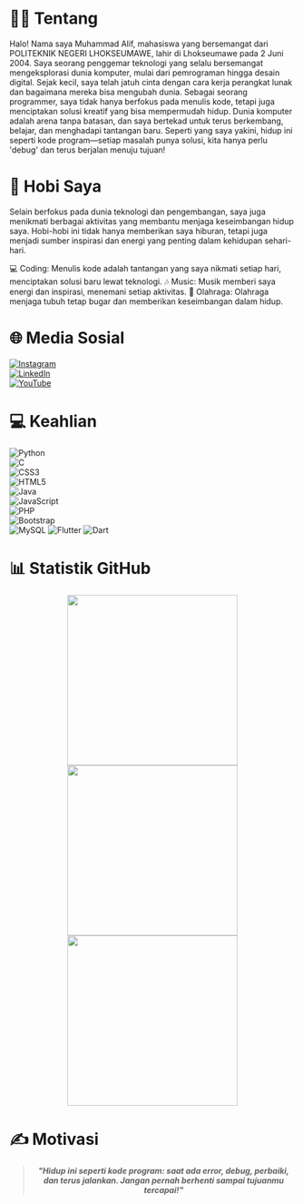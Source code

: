 # 👨‍💻 Tentang
Halo! Nama saya Muhammad Alif, mahasiswa yang bersemangat dari POLITEKNIK NEGERI LHOKSEUMAWE, lahir di Lhokseumawe pada 2 Juni 2004. Saya seorang penggemar teknologi yang selalu bersemangat mengeksplorasi dunia komputer, mulai dari pemrograman hingga desain digital. Sejak kecil, saya telah jatuh cinta dengan cara kerja perangkat lunak dan bagaimana mereka bisa mengubah dunia. Sebagai seorang programmer, saya tidak hanya berfokus pada menulis kode, tetapi juga menciptakan solusi kreatif yang bisa mempermudah hidup. Dunia komputer adalah arena tanpa batasan, dan saya bertekad untuk terus berkembang, belajar, dan menghadapi tantangan baru. Seperti yang saya yakini, hidup ini seperti kode program—setiap masalah punya solusi, kita hanya perlu 'debug' dan terus berjalan menuju tujuan!



# 🎯 Hobi Saya
Selain berfokus pada dunia teknologi dan pengembangan, saya juga menikmati berbagai aktivitas yang membantu menjaga keseimbangan hidup saya. Hobi-hobi ini tidak hanya memberikan saya hiburan, tetapi juga menjadi sumber inspirasi dan energi yang penting dalam kehidupan sehari-hari.

💻 Coding: Menulis kode adalah tantangan yang saya nikmati setiap hari, menciptakan solusi baru lewat teknologi.
🎶 Music: Musik memberi saya energi dan inspirasi, menemani setiap aktivitas.
🏀 Olahraga: Olahraga menjaga tubuh tetap bugar dan memberikan keseimbangan dalam hidup.



# 🌐 Media Sosial  
[![Instagram](https://img.shields.io/badge/Instagram-%23E4405F.svg?logo=Instagram&logoColor=white)](https://www.instagram.com/muhmmdlif/)  
[![LinkedIn](https://img.shields.io/badge/LinkedIn-%230077B5.svg?logo=linkedin&logoColor=white)](https://www.linkedin.com/in/muhammadalif69/)  
[![YouTube](https://img.shields.io/badge/YouTube-%23FF0000.svg?logo=YouTube&logoColor=white)](https://www.youtube.com/@muhammadalif69)  



# 💻 Keahlian
![Python](https://img.shields.io/badge/python-3670A0?style=for-the-badge&logo=python&logoColor=ffdd54)  
![C](https://img.shields.io/badge/c-%2300599C.svg?style=for-the-badge&logo=c&logoColor=white)  
![CSS3](https://img.shields.io/badge/css3-%231572B6.svg?style=for-the-badge&logo=css3&logoColor=white)  
![HTML5](https://img.shields.io/badge/html5-%23E34F26.svg?style=for-the-badge&logo=html5&logoColor=white)  
![Java](https://img.shields.io/badge/java-%23ED8B00.svg?style=for-the-badge&logo=java&logoColor=white)  
![JavaScript](https://img.shields.io/badge/javascript-%23323330.svg?style=for-the-badge&logo=javascript&logoColor=%23F7DF1E)  
![PHP](https://img.shields.io/badge/php-%23777BB4.svg?style=for-the-badge&logo=php&logoColor=white)  
![Bootstrap](https://img.shields.io/badge/bootstrap-%23563D7C.svg?style=for-the-badge&logo=bootstrap&logoColor=white)  
![MySQL](https://img.shields.io/badge/mysql-%2300f.svg?style=for-the-badge&logo=mysql&logoColor=white)
![Flutter](https://img.shields.io/badge/Flutter-02569B?style=flat&logo=flutter&logoColor=white)
![Dart](https://img.shields.io/badge/Dart-0175C2?style=flat&logo=dart&logoColor=white)



# 📊 Statistik GitHub  
<div align="center">  
  <img src="https://github-readme-stats.vercel.app/api/top-langs/?username=muhammadalif69&theme=radical&hide_border=false&include_all_commits=false&count_private=true&layout=compact" width="300" />  
  <img src="https://github-readme-stats.vercel.app/api?username=muhammadalif69&theme=radical&hide_border=false&include_all_commits=false&count_private=true" width="300" />  
  <img src="https://github-readme-streak-stats.herokuapp.com/?user=muhammadalif69&theme=radical&hide_border=false" width="300" />  
</div>  


# ✍️ Motivasi  
<div align="center">  
  <blockquote>  
    <p><em><b>"Hidup ini seperti kode program: saat ada error, debug, perbaiki, dan terus jalankan. Jangan pernah berhenti sampai tujuanmu tercapai!"</b></em></p> 
  </blockquote>  
</div>  
